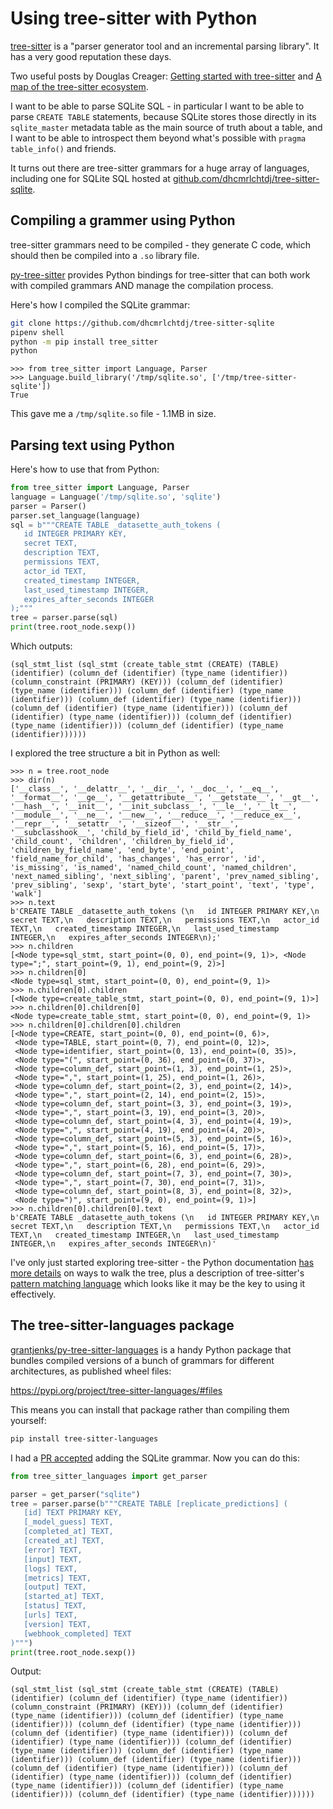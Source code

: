 # Using tree-sitter with Python

[tree-sitter](https://tree-sitter.github.io/tree-sitter/) is a "parser generator tool and an incremental parsing library". It has a very good reputation these days.

Two useful posts by Douglas Creager: [Getting started with tree-sitter](https://dcreager.net/2021/06/getting-started-with-tree-sitter/) and [A map of the tree-sitter ecosystem](https://dcreager.net/2021/06/tree-sitter-map/).

I want to be able to parse SQLite SQL - in particular I want to be able to parse `CREATE TABLE` statements, because SQLite stores those directly in its `sqlite_master` metadata table as the main source of truth about a table, and I want to be able to introspect them beyond what's possible with `pragma table_info()` and friends.

It turns out there are tree-sitter grammars for a huge array of languages, including one for SQLite SQL hosted at [github.com/dhcmrlchtdj/tree-sitter-sqlite](https://github.com/dhcmrlchtdj/tree-sitter-sqlite).

## Compiling a grammer using Python

tree-sitter grammars need to be compiled - they generate C code, which should then be compiled into a `.so` library file.

[py-tree-sitter](https://github.com/tree-sitter/py-tree-sitter) provides Python bindings for tree-sitter that can both work with compiled grammars AND manage the compilation process.

Here's how I compiled the SQLite grammar:

```bash
git clone https://github.com/dhcmrlchtdj/tree-sitter-sqlite
pipenv shell
python -m pip install tree_sitter
python
```
```pycon
>>> from tree_sitter import Language, Parser
>>> Language.build_library('/tmp/sqlite.so', ['/tmp/tree-sitter-sqlite'])
True
````
This gave me a `/tmp/sqlite.so` file - 1.1MB in size.

## Parsing text using Python

Here's how to use that from Python:

```python
from tree_sitter import Language, Parser
language = Language('/tmp/sqlite.so', 'sqlite')
parser = Parser()
parser.set_language(language)
sql = b"""CREATE TABLE _datasette_auth_tokens (
   id INTEGER PRIMARY KEY,
   secret TEXT,
   description TEXT,
   permissions TEXT,
   actor_id TEXT,
   created_timestamp INTEGER,
   last_used_timestamp INTEGER,
   expires_after_seconds INTEGER
);"""
tree = parser.parse(sql)
print(tree.root_node.sexp())
```
Which outputs:

`(sql_stmt_list (sql_stmt (create_table_stmt (CREATE) (TABLE) (identifier) (column_def (identifier) (type_name (identifier)) (column_constraint (PRIMARY) (KEY))) (column_def (identifier) (type_name (identifier))) (column_def (identifier) (type_name (identifier))) (column_def (identifier) (type_name (identifier))) (column_def (identifier) (type_name (identifier))) (column_def (identifier) (type_name (identifier))) (column_def (identifier) (type_name (identifier))) (column_def (identifier) (type_name (identifier))))))`

I explored the tree structure a bit in Python as well:

```pycon
>>> n = tree.root_node
>>> dir(n)
['__class__', '__delattr__', '__dir__', '__doc__', '__eq__', '__format__', '__ge__', '__getattribute__', '__getstate__', '__gt__', '__hash__', '__init__', '__init_subclass__', '__le__', '__lt__', '__module__', '__ne__', '__new__', '__reduce__', '__reduce_ex__', '__repr__', '__setattr__', '__sizeof__', '__str__', '__subclasshook__', 'child_by_field_id', 'child_by_field_name', 'child_count', 'children', 'children_by_field_id', 'children_by_field_name', 'end_byte', 'end_point', 'field_name_for_child', 'has_changes', 'has_error', 'id', 'is_missing', 'is_named', 'named_child_count', 'named_children', 'next_named_sibling', 'next_sibling', 'parent', 'prev_named_sibling', 'prev_sibling', 'sexp', 'start_byte', 'start_point', 'text', 'type', 'walk']
>>> n.text
b'CREATE TABLE _datasette_auth_tokens (\n   id INTEGER PRIMARY KEY,\n   secret TEXT,\n   description TEXT,\n   permissions TEXT,\n   actor_id TEXT,\n   created_timestamp INTEGER,\n   last_used_timestamp INTEGER,\n   expires_after_seconds INTEGER\n);'
>>> n.children
[<Node type=sql_stmt, start_point=(0, 0), end_point=(9, 1)>, <Node type=";", start_point=(9, 1), end_point=(9, 2)>]
>>> n.children[0]
<Node type=sql_stmt, start_point=(0, 0), end_point=(9, 1)>
>>> n.children[0].children
[<Node type=create_table_stmt, start_point=(0, 0), end_point=(9, 1)>]
>>> n.children[0].children[0]
<Node type=create_table_stmt, start_point=(0, 0), end_point=(9, 1)>
>>> n.children[0].children[0].children
[<Node type=CREATE, start_point=(0, 0), end_point=(0, 6)>,
 <Node type=TABLE, start_point=(0, 7), end_point=(0, 12)>,
 <Node type=identifier, start_point=(0, 13), end_point=(0, 35)>,
 <Node type="(", start_point=(0, 36), end_point=(0, 37)>,
 <Node type=column_def, start_point=(1, 3), end_point=(1, 25)>,
 <Node type=",", start_point=(1, 25), end_point=(1, 26)>,
 <Node type=column_def, start_point=(2, 3), end_point=(2, 14)>,
 <Node type=",", start_point=(2, 14), end_point=(2, 15)>,
 <Node type=column_def, start_point=(3, 3), end_point=(3, 19)>,
 <Node type=",", start_point=(3, 19), end_point=(3, 20)>,
 <Node type=column_def, start_point=(4, 3), end_point=(4, 19)>,
 <Node type=",", start_point=(4, 19), end_point=(4, 20)>,
 <Node type=column_def, start_point=(5, 3), end_point=(5, 16)>,
 <Node type=",", start_point=(5, 16), end_point=(5, 17)>,
 <Node type=column_def, start_point=(6, 3), end_point=(6, 28)>,
 <Node type=",", start_point=(6, 28), end_point=(6, 29)>,
 <Node type=column_def, start_point=(7, 3), end_point=(7, 30)>,
 <Node type=",", start_point=(7, 30), end_point=(7, 31)>,
 <Node type=column_def, start_point=(8, 3), end_point=(8, 32)>,
 <Node type=")", start_point=(9, 0), end_point=(9, 1)>]
>>> n.children[0].children[0].text
b'CREATE TABLE _datasette_auth_tokens (\n   id INTEGER PRIMARY KEY,\n   secret TEXT,\n   description TEXT,\n   permissions TEXT,\n   actor_id TEXT,\n   created_timestamp INTEGER,\n   last_used_timestamp INTEGER,\n   expires_after_seconds INTEGER\n)'
```
I've only just started exploring tree-sitter - the Python documentation [has more details](https://github.com/tree-sitter/py-tree-sitter#walking-syntax-trees) on ways to walk the tree, plus a description of tree-sitter's [pattern matching language](https://github.com/tree-sitter/py-tree-sitter#pattern-matching) which looks like it may be the key to using it effectively.

## The tree-sitter-languages package

[grantjenks/py-tree-sitter-languages](https://github.com/grantjenks/py-tree-sitter-languages) is a handy Python package that bundles compiled versions of a bunch of grammars for different architectures, as published wheel files:

https://pypi.org/project/tree-sitter-languages/#files

This means you can install that package rather than compiling them yourself:
```bash
pip install tree-sitter-languages
```
I had a [PR accepted](https://github.com/grantjenks/py-tree-sitter-languages/pull/19) adding the SQLite grammar. Now you can do this:

```python
from tree_sitter_languages import get_parser

parser = get_parser("sqlite")
tree = parser.parse(b"""CREATE TABLE [replicate_predictions] (
   [id] TEXT PRIMARY KEY,
   [_model_guess] TEXT,
   [completed_at] TEXT,
   [created_at] TEXT,
   [error] TEXT,
   [input] TEXT,
   [logs] TEXT,
   [metrics] TEXT,
   [output] TEXT,
   [started_at] TEXT,
   [status] TEXT,
   [urls] TEXT,
   [version] TEXT,
   [webhook_completed] TEXT
)""")
print(tree.root_node.sexp())
```
Output:

`(sql_stmt_list (sql_stmt (create_table_stmt (CREATE) (TABLE) (identifier) (column_def (identifier) (type_name (identifier)) (column_constraint (PRIMARY) (KEY))) (column_def (identifier) (type_name (identifier))) (column_def (identifier) (type_name (identifier))) (column_def (identifier) (type_name (identifier))) (column_def (identifier) (type_name (identifier))) (column_def (identifier) (type_name (identifier))) (column_def (identifier) (type_name (identifier))) (column_def (identifier) (type_name (identifier))) (column_def (identifier) (type_name (identifier))) (column_def (identifier) (type_name (identifier))) (column_def (identifier) (type_name (identifier))) (column_def (identifier) (type_name (identifier))) (column_def (identifier) (type_name (identifier))) (column_def (identifier) (type_name (identifier))))))`
